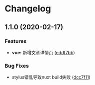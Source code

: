 # Changelog 
## 1.1.0 (2020-02-17)


### Features

* **vue:** 新增文章详情页 ([eddf7bb](https://github.com/Teeoo/teeoo.cn/commit/eddf7bb20c71f886d63908e238ec466428a9342e))


### Bug Fixes

* stylus错乱导致nuxt build失败 ([dcc7f11](https://github.com/Teeoo/teeoo.cn/commit/dcc7f116d22c98b1b00c27af5446fa9934728e76))
